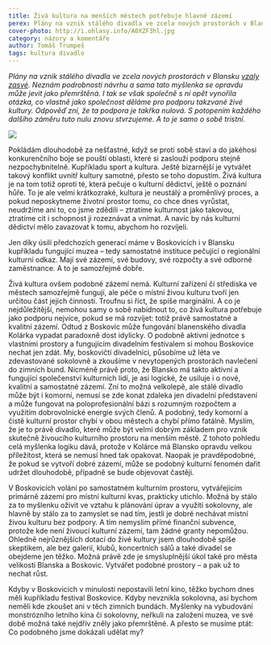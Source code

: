 ```yaml
---
title: Živá kultura na menších městech potřebuje hlavně zázemí
perex: Plány na vznik stálého divadla ve zcela nových prostorách v Blansku vzaly zasvé. S potopením každého dalšího záměru stvrzujeme, že podpora živé kultury je tristní.
cover-photo: http://i.ohlasy.info/A0XZF3hl.jpg
category: názory a komentáře
author: Tomáš Trumpeš
tags: kultura divadlo
---
```


*Plány na vznik stálého divadla ve zcela nových prostorách v Blansku [vzaly zasvé](http://www.blansko.cz/clanky/2016/11/rada-mesta-nedoporucila-vystavbu-divadla-na-nam-republiky). Neznám podrobnosti návrhu a sama tato myšlenka se opravdu může jevit jako přemrštěná. I tak se však společně s ní opět vynořila otázka, co vlastně jako společnost děláme pro podporu takzvané živé kultury. Odpověď zní, že ta podpora je takřka nulová. S potopením každého dalšího záměru tuto nulu znovu stvrzujeme. A to je samo o sobě tristní.*

<img src="http://i.ohlasy.info/A0XZF3h.jpg" class="img-responsive img-popup" data-author="Tomáš Znamenáček">

Pokládám dlouhodobě za nešťastné, když se proti sobě staví a do jakéhosi konkurenčního boje se pouští oblasti, které si zaslouží podporu stejně nezpochybnitelně. Kupříkladu sport a kultura. Ještě bizarnější je vytvářet takový konflikt uvnitř kultury samotné, přesto se toho dopustím. Živá kultura je na tom totiž oproti té, která pečuje o kulturní dědictví, ještě o poznání hůře. To je ale velmi krátkozraké, kultura je neustálý a proměnlivý proces, a pokud neposkytneme životní prostor tomu, co chce dnes vyrůstat, neudržíme ani to, co jsme zdědili – ztratíme kulturnost jako takovou, ztratíme cit i schopnost ji rozeznávat a vnímat. A navíc by nás kulturní dědictví mělo zavazovat k tomu, abychom ho rozvíjeli.

Jen díky úsilí předchozích generací máme v Boskovicích i v Blansku kupříkladu fungující muzea – tedy samostatné instituce pečující o regionální kulturní odkaz. Mají své zázemí, své budovy, své rozpočty a své odborné zaměstnance. A to je samozřejmě dobře.

Živá kultura ovšem podobné zázemí nemá. Kulturní zařízení či střediska ve městech samozřejmě fungují, ale péče o místní živou kulturu tvoří jen určitou část jejich činnosti. Troufnu si říct, že spíše marginální. A co je nejdůležitější, nemohou samy o sobě nabídnout to, co živá kultura potřebuje jako podporu nejvíce, pokud se má rozvíjet: totiž právě samostatné a kvalitní zázemí. 
Odtud z Boskovic může fungování blanenského divadla Kolárka vypadat paradoxně dost idylicky. O podobně aktivní jednotce s vlastními prostory a fungujícím divadelním festivalem si mohou Boskovice nechat jen zdát. My, boskovičtí divadelníci, působíme už léta ve zdevastované sokolovně a zkoušíme v nevytopených prostorách navlečení do zimních bund. Nicméně právě proto, že Blansko má takto aktivní a fungující společenství kulturních lidí, je asi logické, že usiluje i o nové, kvalitní a samostatné zázemí. Zní to možná velkolepě, ale stálé divadlo může být i komorní, nemusí se zde konat zdaleka jen divadelní představení a může fungovat na poloprofesionální bázi s rozumným rozpočtem a využitím dobrovolnické energie svých členů. A podobný, tedy komorní a čistě kulturní prostor chybí v obou městech a chybí přímo fatálně. Myslím, že je to právě divadlo, které může být velmi dobrým základem pro vznik skutečně živoucího kulturního prostoru na menším městě. Z tohoto pohledu celá myšlenka logiku dává, protože v Kolárce má Blansko opravdu velkou příležitost, která se nemusí hned tak opakovat. Naopak je pravděpodobné, že pokud se vytvoří dobré zázemí, může se podobný kulturní fenomén dařit udržet dlouhodobě, případně se bude objevovat častěji.

V Boskovicích volání po samostatném kulturním prostoru, vytvářejícím primárně zázemí pro místní kulturní kvas, prakticky utichlo. Možná by stálo za to myšlenku oživit ve vztahu k plánování úprav a využití sokolovny, ale hlavně by stálo za to zamyslet se nad tím, jestli je dobré nechávat místní živou kulturu bez podpory. A tím nemyslím přímé finanční subvence, protože kde není živoucí kulturní zázemí, tam žádné granty nepomůžou. Ohledně nejrůznějších dotací do živé kultury jsem dlouhodobě spíše skeptikem, ale bez galerií, klubů, koncertních sálů a také divadel se obejdeme jen těžko. Možná právě zde je smysluplnější úkol také pro města velikosti Blanska a Boskovic. Vytvářet podobné prostory – a pak už to nechat růst.

Kdyby v Boskovicích v minulosti nepostavili letní kino, těžko bychom dnes měli kupříkladu festival Boskovice. Kdyby nevznikla sokolovna, asi bychom neměli kde zkoušet ani v těch zimních bundách. Myšlenky na vybudování monstrózního letního kina či sokolovny, neřkuli na založení muzea, ve své době možná také nejdřív zněly jako přemrštěné. A přesto se musíme ptát: Co podobného jsme dokázali udělat my?

